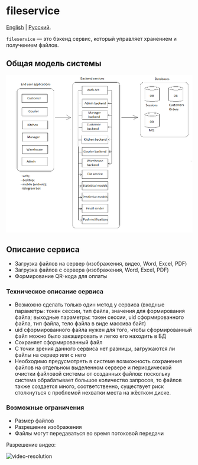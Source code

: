# fileservice

[English](fileservice.md) | [Русский](fileservice.ru.md). 

`fileservice` — это бэкенд сервис, который управляет хранением и получением файлов.

## Общая модель системы 

![system_overall](../img/system_overall.png)

## Описание сервиса

- Загрузка файлов на сервер (изображения, видео, Word, Excel, PDF)
- Загрузка файлов с сервера (изображения, Word, Excel, PDF)
- Формирование QR-кода для оплаты

### Техническое описание сервиса

- Возможно сделать только один метод у сервиса (входные параметры: токен сессии, тип файла, значения для формирования файла; выходные параметры: токен сессии, uid сформированного файла, тип файла, тело файла в виде массива байт)
- uid сформированного файла нужен для того, чтобы сформированный файл можно было закэшировать и легко его находить в БД 
- Сохраняет сформированный файл
- С точки зрения данного сервиса нет разницы, загружаются ли файлы на сервер или с него
- Необходимо предусмотреть в системе возможность сохранения файлов на отдельном выделенном сервере и периодической очистки файловой системы от созданных файлов: поскольку система обрабатывает большое количество запросов, то файлов также создается много, соответственно, существует риск столкнуться с проблемой нехватки места на жёстком диске.

<!--
### Расчеты

- Разрешение: 720p
- Размер (в пикселях): 1280x720
- Количество пикселей: 921 600
- Количество кадров в секунду: 24 кадра в секунду
     - Изображение обновляется каждые 41,5 мс (или 0,041 с)
- Передаваемые данные в секунду: 22 118 400 байт (около 22 МБ)
-->

### Возможные ограничения

- Размер файлов
- Разрешение изображения
- Файлы могут передаваться во время потоковой передачи

Разрешение видео:

![video-resolution](https://zidivo.com/wp-content/uploads/2020/09/video-resolution.png)
